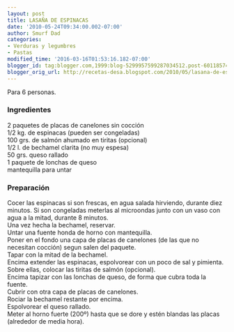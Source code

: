 ```yaml
---
layout: post
title: LASAÑA DE ESPINACAS
date: '2010-05-24T09:34:00.002-07:00'
author: Smurf Dad
categories:
- Verduras y legumbres
- Pastas
modified_time: '2016-03-16T01:53:16.182-07:00'
blogger_id: tag:blogger.com,1999:blog-5299957599287034512.post-6011857441805143035
blogger_orig_url: http://recetas-desa.blogspot.com/2010/05/lasana-de-espinacas.html
---
```


Para 6 personas.<br /><h3>Ingredientes</h3><p>2 paquetes de placas de canelones sin cocci&oacute;n<br />1/2 kg. de espinacas (pueden ser congeladas)<br />100 grs. de salm&oacute;n ahumado en tiritas (opcional)<br />1/2 l. de bechamel clarita (no muy espesa)<br />50 grs. queso rallado<br />1 paquete de lonchas de queso<br />mantequilla para untar</p><h3>Preparaci&oacute;n</h3><p>Cocer las espinacas si son frescas, en agua salada hirviendo, durante diez minutos. Si son congeladas meterlas al microondas junto con un vaso con agua a la mitad, durante 8 minutos.<br />Una vez hecha la bechamel, reservar.<br />Untar una fuente honda de horno con mantequilla.<br />Poner en el fondo una capa de placas de canelones (de las que no necesitan cocci&oacute;n) segun salen del paquete.<br />Tapar con la mitad de la bechamel.<br />Encima extender las espinacas, espolvorear con un poco de sal y pimienta.<br />Sobre ellas, colocar las tiritas de salm&oacute;n (opcional).<br />Encima tapizar con las lonchas de queso, de forma que cubra toda la fuente.<br />Cubrir con otra capa de placas de canelones.<br />Rociar la bechamel restante por encima.<br />Espolvorear el queso rallado.<br />Meter al horno fuerte (200&ordm;) hasta que se dore y est&eacute;n blandas las placas (alrededor de media hora).</p>